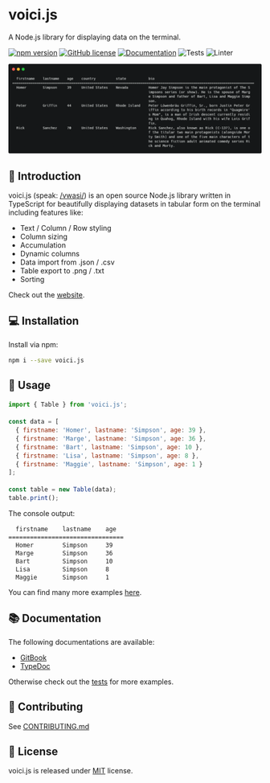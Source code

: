 # voici.js

A Node.js library for displaying data on the terminal.

[![npm version](https://img.shields.io/npm/v/voici.js.svg?style=flat)](https://www.npmjs.com/package/voici.js)
[![GitHub license](https://img.shields.io/badge/license-MIT-blue.svg)](https://github.com/larswaechter/voici.js/blob/main/LICENSE)
[![Documentation](https://img.shields.io/badge/GitBook-Docu-lightblue)](https://lars-waechter.gitbook.io/voici.js/)
![Tests](https://github.com/larswaechter/voici.js/actions/workflows/tests.yaml/badge.svg)
![Linter](https://github.com/larswaechter/voici.js/actions/workflows/linter.yaml/badge.svg)

![](./preview.png)

## 📍 Introduction

voici.js (speak: [/vwasi/](https://dictionary.cambridge.org/dictionary/french-english/voici)) is an open source Node.js library written in TypeScript for beautifully displaying datasets in tabular form on the terminal including features like:

- Text / Column / Row styling
- Column sizing
- Accumulation
- Dynamic columns
- Data import from .json / .csv
- Table export to .png / .txt
- Sorting

Check out the [website](https://lars-waechter.gitbook.io/voici.js/).

## 💻 Installation

Install via npm:

```bash
npm i --save voici.js
```

## 🔨 Usage

```js
import { Table } from 'voici.js';

const data = [
  { firstname: 'Homer', lastname: 'Simpson', age: 39 },
  { firstname: 'Marge', lastname: 'Simpson', age: 36 },
  { firstname: 'Bart', lastname: 'Simpson', age: 10 },
  { firstname: 'Lisa', lastname: 'Simpson', age: 8 },
  { firstname: 'Maggie', lastname: 'Simpson', age: 1 }
];

const table = new Table(data);
table.print();
```

The console output:

```
  firstname    lastname    age
================================
  Homer        Simpson     39
  Marge        Simpson     36
  Bart         Simpson     10
  Lisa         Simpson     8
  Maggie       Simpson     1
```

You can find many more examples [here](https://lars-waechter.gitbook.io/voici.js/examples).

## 📚 Documentation

The following documentations are available:

- [GitBook](https://github.com/larswaechter/voici.js)
- [TypeDoc](https://larswaechter.github.io/voici.js/)

Otherwise check out the [tests](https://github.com/larswaechter/voici.js/blob/master/tests/) for more examples.

## 🧩 Contributing

See [CONTRIBUTING.md](https://github.com/larswaechter/voici.js/blob/master/CONTRIBUTING.md)

## 🔑 License

voici.js is released under [MIT](https://github.com/larswaechter/voici.js/blob/master/LICENSE) license.
